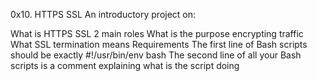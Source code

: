 0x10. HTTPS SSL
An introductory project on:

What is HTTPS SSL 2 main roles
What is the purpose encrypting traffic
What SSL termination means
Requirements
The first line of Bash scripts should be exactly #!/usr/bin/env bash
The second line of all your Bash scripts is a comment explaining what is the script doing

